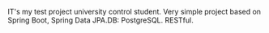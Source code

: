 IT's my test project university control student. Very simple project based on Spring Boot, Spring Data JPA.DB: PostgreSQL.
 RESTful.